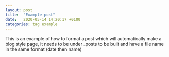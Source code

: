 ```yaml
---
layout: post
title:  "Example post"
date:   2020-05-14 14:20:17 +0100
categories: tag example
---
```


This is an example of how to format a post which will automatically make a blog style page, it needs to be under _posts to be built and have a file name in the same format (date then name)